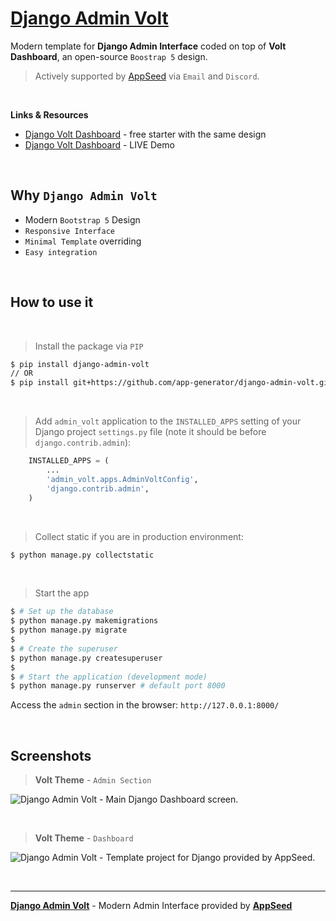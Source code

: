 # [Django Admin Volt](https://github.com/app-generator/django-admin-volt)

Modern template for **Django Admin Interface** coded on top of **Volt Dashboard**, an open-source `Boostrap 5` design. 

> Actively supported by [AppSeed](https://appseed.us/) via `Email` and `Discord`.

<br>

**Links & Resources**

- [Django Volt Dashboard](https://appseed.us/product/volt-dashboard/django/) - free starter with the same design
- [Django Volt Dashboard](https://django-volt-dashboard.appseed-srv1.com/) - LIVE Demo

<br />

## Why `Django Admin Volt`

- Modern `Bootstrap 5` Design
- `Responsive Interface`
- `Minimal Template` overriding
- `Easy integration`

<br>

## How to use it

<br />

> Install the package via `PIP` 

```bash
$ pip install django-admin-volt
// OR
$ pip install git+https://github.com/app-generator/django-admin-volt.git
```

<br />

> Add `admin_volt` application to the `INSTALLED_APPS` setting of your Django project `settings.py` file (note it should be before `django.contrib.admin`):

```python
    INSTALLED_APPS = (
        ...
        'admin_volt.apps.AdminVoltConfig',
        'django.contrib.admin',
    )
```

<br />

> Collect static if you are in production environment:

```bash
$ python manage.py collectstatic
```

<br />

> Start the app

```bash
$ # Set up the database
$ python manage.py makemigrations
$ python manage.py migrate
$
$ # Create the superuser
$ python manage.py createsuperuser
$
$ # Start the application (development mode)
$ python manage.py runserver # default port 8000
```

Access the `admin` section in the browser: `http://127.0.0.1:8000/`

<br />

## Screenshots

> **Volt Theme** - `Admin Section`  

![Django Admin Volt - Main Django Dashboard screen.](https://user-images.githubusercontent.com/51070104/136143245-85cd8af7-43ea-4956-8fcd-45e307171943.png) 

<br />

> **Volt Theme** - `Dashboard`

![Django Admin Volt - Template project for Django provided by AppSeed.](https://user-images.githubusercontent.com/51070104/132288100-0c65159f-71a6-41f0-9f55-9544916385ae.jpg)

<br />

---
**[Django Admin Volt](https://github.com/app-generator/django-admin-volt)** - Modern Admin Interface provided by **[AppSeed](https://appseed.us/)**

